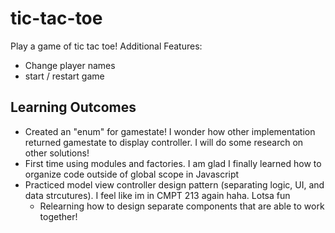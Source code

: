 # tic-tac-toe
Play a game of tic tac toe!
Additional Features:
  - Change player names
  - start / restart game

## Learning Outcomes
- Created an "enum" for gamestate! I wonder how other implementation returned gamestate to display controller. I will do some research on other solutions!
- First time using modules and factories. I am glad I finally learned how to organize code outside of global scope in Javascript
- Practiced model view controller design pattern (separating logic, UI, and data strcutures). I feel like im in CMPT 213 again haha. Lotsa fun
  - Relearning how to design separate components that are able to work together!